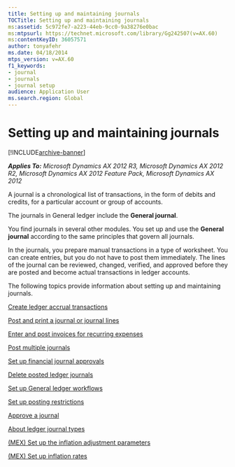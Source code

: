 ```yaml
---
title: Setting up and maintaining journals
TOCTitle: Setting up and maintaining journals
ms:assetid: 5c972fe7-a223-44eb-9cc0-9a38276e0bac
ms:mtpsurl: https://technet.microsoft.com/library/Gg242507(v=AX.60)
ms:contentKeyID: 36057571
author: tonyafehr
ms.date: 04/18/2014
mtps_version: v=AX.60
f1_keywords:
- journal
- journals
- journal setup
audience: Application User
ms.search.region: Global
---
```


# Setting up and maintaining journals 


[!INCLUDE[archive-banner](includes/archive-banner.md)]


_**Applies To:** Microsoft Dynamics AX 2012 R3, Microsoft Dynamics AX 2012 R2, Microsoft Dynamics AX 2012 Feature Pack, Microsoft Dynamics AX 2012_

A journal is a chronological list of transactions, in the form of debits and credits, for a particular account or group of accounts.

The journals in General ledger include the **General journal**.

You find journals in several other modules. You set up and use the **General journal** according to the same principles that govern all journals.

In the journals, you prepare manual transactions in a type of worksheet. You can create entries, but you do not have to post them immediately. The lines of the journal can be reviewed, changed, verified, and approved before they are posted and become actual transactions in ledger accounts.

The following topics provide information about setting up and maintaining journals.

[Create ledger accrual transactions](create-ledger-accrual-transactions.md)

[Post and print a journal or journal lines](post-and-print-a-journal-or-journal-lines.md)

[Enter and post invoices for recurring expenses](enter-and-post-invoices-for-recurring-expenses.md)

[Post multiple journals](post-multiple-journals.md)

[Set up financial journal approvals](set-up-financial-journal-approvals.md)

[Delete posted ledger journals](delete-posted-ledger-journals.md)

[Set up General ledger workflows](set-up-general-ledger-workflows.md)

[Set up posting restrictions](set-up-posting-restrictions.md)

[Approve a journal](approve-a-journal.md)

[About ledger journal types](about-ledger-journal-types.md)

[(MEX) Set up the inflation adjustment parameters](mex-set-up-the-inflation-adjustment-parameters.md)

[(MEX) Set up inflation rates](mex-set-up-inflation-rates.md)

  


